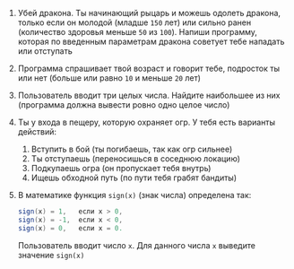 1. Убей дракона. Ты начинающий рыцарь и можешь одолеть дракона, только если он молодой (младше `150` лет) или сильно ранен (количество здоровья меньше `50` из `100`). Напиши программу, которая по введенным параметрам дракона советует тебе нападать или отступать

2. Программа спрашивает твой возраст и говорит тебе, подросток ты или нет (больше или равно `10` и меньше `20` лет)

3. Пользователь вводит три целых числа. Найдите наибольшее из них (программа должна вывести ровно одно целое число)

4. Ты у входа в пещеру, которую охраняет огр. У тебя есть варианты действий:

   1. Вступить в бой (ты погибаешь, так как огр сильнее)
   2. Ты отступаешь (переносишься в соседнюю локацию)
   3. Подкупаешь огра (он пропускает тебя внутрь)
   4. Ищешь обходной путь (по пути тебя грабят бандиты)

5. В математике функция `sign(x)` (знак числа) определена так: 

   ```csharp
   sign(x) = 1,   если x > 0, 
   sign(x) = -1,  если x < 0, 
   sign(x) = 0,   если x = 0.
   ```

   Пользователь вводит число `x`. Для данного числа `x` выведите значение `sign(x)`
